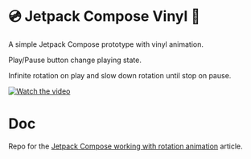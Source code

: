 # 💿 Jetpack Compose Vinyl 🎵
A simple Jetpack Compose prototype with vinyl animation.

Play/Pause button change playing state.

Infinite rotation on play and slow down rotation until stop on pause.

[![Watch the video](https://img.youtube.com/vi/ZiwfREDtXVU/0.jpg)](https://youtu.be/ZiwfREDtXVU)

# Doc

Repo for the [Jetpack Compose working with rotation animation](https://nascimpact.medium.com/jetpack-compose-working-with-rotation-animation-aeddc5899b28) article.
